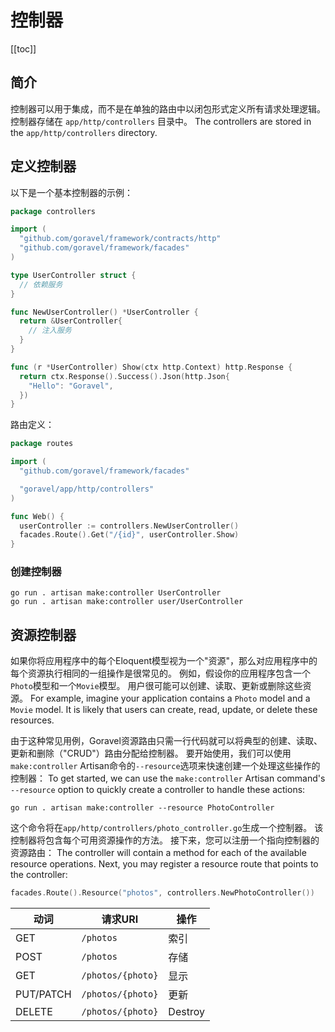 # 控制器

[[toc]]

## 简介

控制器可以用于集成，而不是在单独的路由中以闭包形式定义所有请求处理逻辑。 控制器存储在 `app/http/controllers` 目录中。 The controllers are stored in the `app/http/controllers` directory.

## 定义控制器

以下是一个基本控制器的示例：

```go
package controllers

import (
  "github.com/goravel/framework/contracts/http"
  "github.com/goravel/framework/facades"
)

type UserController struct {
  // 依赖服务
}

func NewUserController() *UserController {
  return &UserController{
    // 注入服务
  }
}

func (r *UserController) Show(ctx http.Context) http.Response {
  return ctx.Response().Success().Json(http.Json{
    "Hello": "Goravel",
  })
}
```

路由定义：

```go
package routes

import (
  "github.com/goravel/framework/facades"

  "goravel/app/http/controllers"
)

func Web() {
  userController := controllers.NewUserController()
  facades.Route().Get("/{id}", userController.Show)
}
```

### 创建控制器

```shell
go run . artisan make:controller UserController
go run . artisan make:controller user/UserController
```

## 资源控制器

如果你将应用程序中的每个Eloquent模型视为一个"资源"，那么对应用程序中的每个资源执行相同的一组操作是很常见的。 例如，假设你的应用程序包含一个`Photo`模型和一个`Movie`模型。 用户很可能可以创建、读取、更新或删除这些资源。 For example, imagine your application contains a `Photo` model and a `Movie` model. It is likely that users can create, read, update, or delete these resources.

由于这种常见用例，Goravel资源路由只需一行代码就可以将典型的创建、读取、更新和删除（"CRUD"）路由分配给控制器。 要开始使用，我们可以使用`make:controller` Artisan命令的`--resource`选项来快速创建一个处理这些操作的控制器： To get started, we can use the `make:controller` Artisan command's `--resource` option to quickly create a controller to handle these actions:

```shell
go run . artisan make:controller --resource PhotoController
```

这个命令将在`app/http/controllers/photo_controller.go`生成一个控制器。 该控制器将包含每个可用资源操作的方法。 接下来，您可以注册一个指向控制器的资源路由： The controller will contain a method for each of the available resource operations. Next, you may register a resource route that points to the controller:

```go
facades.Route().Resource("photos", controllers.NewPhotoController())
```

| 动词        | 请求URI             | 操作      |
| --------- | ----------------- | ------- |
| GET       | `/photos`         | 索引      |
| POST      | `/photos`         | 存储      |
| GET       | `/photos/{photo}` | 显示      |
| PUT/PATCH | `/photos/{photo}` | 更新      |
| DELETE    | `/photos/{photo}` | Destroy |
